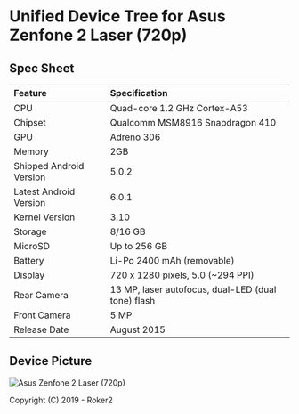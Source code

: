 # Unified Device Tree for Asus Zenfone 2 Laser (720p)

## Spec Sheet

| Feature                 | Specification                                      |
| :---------------------- | :------------------------------------------------- |
| CPU                     | Quad-core 1.2 GHz Cortex-A53                       |
| Chipset                 | Qualcomm MSM8916 Snapdragon 410                    |
| GPU                     | Adreno 306                                         |
| Memory                  | 2GB                                                |
| Shipped Android Version | 5.0.2                                              |
| Latest Android Version  | 6.0.1                                              |
| Kernel Version          | 3.10                                               |
| Storage                 | 8/16 GB                                            |
| MicroSD                 | Up to 256 GB                                       |
| Battery                 | Li-Po 2400 mAh (removable)                         |
| Display                 | 720 x 1280 pixels, 5.0 (~294 PPI)                  |
| Rear Camera             | 13 MP, laser autofocus, dual-LED (dual tone) flash |
| Front Camera            | 5 MP                                               |
| Release Date            | August 2015                                        |

## Device Picture

![Asus Zenfone 2 Laser (720p)](https://cdn2.gsmarena.com/vv/pics/asus/zenfone-2-laser-ze500-1.jpg "Asus Zenfone 2 Laser (720p)")

Copyright (C) 2019 - Roker2
